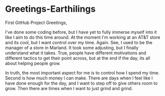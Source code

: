 # Greetings-Earthilings
First GitHub Project 
Greetings,

I've done some coding before, but I have yet to fully immerse myself into it like I aim to do this time around. 
At the moment I'm working at an AT&T store and its cool, but I want control over my time. Again. See, I used to
be the manager of a store in Marland. It took some adjusting, but I finally understand what it takes. True, people have different motivations and different 
tactics to get their point across, but at the end if the day, its all about helping people grow.

In truth, the most important aspect for me is to control how I spend my time. Second is how much money I can make. There are days when I 
feel like I have done enough for the day, and I want to step off to give others room to grow. Then there are times when I want to just grind and grind.
